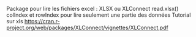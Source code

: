 
Package pour lire les fichiers excel : XLSX ou XLConnect
read.xlsx()
colIndex et rowIndex pour lire seulement une partie des données
Tutorial sur xls https://cran.r-project.org/web/packages/XLConnect/vignettes/XLConnect.pdf
